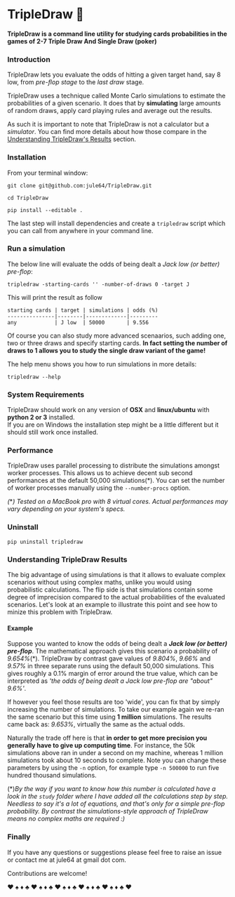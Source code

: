TripleDraw :dart:
================


**TripleDraw is a command line utility for studying cards probabilities in the games of 2-7 Triple Draw And Single Draw (poker)**


### Introduction

TripleDraw lets you evaluate the odds of hitting a given target hand, say 8 low, from *pre-flop stage* to the *last draw* stage.

TripleDraw uses a technique called Monte Carlo simulations to estimate the probabilities of a given scenario.  It does that by  **simulating** large amounts of random draws, apply card playing rules and average out the results.  

As such it is important to note that TripleDraw is not a calculator but a *simulator*.  You can find more details about how those compare in the [Understanding TripleDraw's Results](#understanding-tripledraw-results) section.

### Installation


From your terminal window:

```
git clone git@github.com:jule64/TripleDraw.git

cd TripleDraw

pip install --editable .
```


The last step will install dependencies and create a `tripledraw` script which you can call from anywhere in your command line.

### Run a simulation

The below line will evaluate the odds of being dealt a *Jack low (or better) pre-flop*:

`tripledraw -starting-cards '' -number-of-draws 0 -target J`

This will print the result as follow  


```
starting cards | target | simulations | odds (%)
---------------|--------|-------------|---------
any            | J low  | 50000       | 9.556
```

Of course you can also study more advanced scenaarios, such adding one, two or three draws and specify starting cards. **In fact setting the number of draws to 1 allows you to study the single draw variant of the game!**  

The help menu shows you how to run simulations in more details:  

`tripledraw --help`


### System Requirements

TripleDraw should work on any version of **OSX** and **linux/ubuntu** with **python 2 or 3** installed.  
If you are on Windows the installation step might be a little different but it should still work once installed.



### Performance

TripleDraw uses parallel processing to distribute the simulations amongst worker processes.  This allows us to achieve decent sub second performances at the default 50,000 simulations(\*).  You can set the number of worker processes manually using the `--number-procs` option.  

*(*\**) Tested on a MacBook pro with 8 virtual cores. Actual performances may vary depending on your system's specs.*



### Uninstall

`pip uninstall tripledraw`



### Understanding TripleDraw Results

The big advantage of using simulations is that it allows to evaluate complex scenarios without using complex maths, unlike you would using probabilistic calculations.
The flip side is that simulations contain some degree of imprecision compared to the actual probabilities of the evaluated scenarios.  Let's look at an example to illustrate this point and see how to minize this problem with TripleDraw.


#### Example

Suppose you wanted to know the odds of being dealt a ***Jack low (or better) pre-flop***.  The mathematical approach gives this scenario a probability of *9.654%*(\*). TripleDraw by contrast gave values of *9.804%*, *9.66%* and *9.57%* in three separate runs using the default 50,000 simulations.  This gives roughly a 0.1% margin of error around the true value, which can be interpreted as *'the odds of being dealt a Jack low pre-flop are "about" 9.6%'*.  

If however you feel those results are too 'wide', you can fix that by simply increasing the number of simulations.  To take our example again we re-ran the same scenario but this time using **1 million** simulations.  The results came back as: *9.653%*, virtually the same as the actual odds.

Naturally the trade off here is that **in order to get more precision you generally have to give up computing time**.  For instance, the 50k simulations above ran in under a second on my machine, whereas 1 million simulations took about 10 seconds to complete.  Note you can change these parameters by using the `-n` option, for example type `-n 500000` to run five hundred thousand simulations.


(\*)*By the way if you want to know how this number is calculated have a look in the `study` folder where I have added all the calculations step by step. Needless to say it's a lot of equations, and that's only for a simple pre-flop probability.  By contrast the simulations-style approach of TripleDraw means no complex maths are required :)*


### Finally


If you have any questions or suggestions please feel free to raise an issue or contact me at jule64 at gmail dot com.

Contributions are welcome!



:hearts: :spades: :diamonds: :clubs: :hearts: :spades: :diamonds: :clubs: :hearts: :spades: :diamonds: :clubs: :hearts: :spades: :diamonds: :clubs: :hearts: :spades: :diamonds: :clubs: :hearts:
